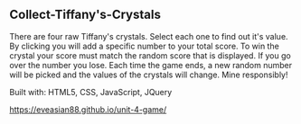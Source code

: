 ## Collect-Tiffany's-Crystals
There are four raw Tiffany's crystals. Select each one to find out it's value. By clicking you will add a specific number to your total score. To win the crystal your score must match the random score that is displayed. If you go over the number you lose. Each time the game ends, a new random number will be picked and the values of the crystals will change. Mine responsibly!

Built with: HTML5, CSS, JavaScript, JQuery

https://eveasian88.github.io/unit-4-game/
